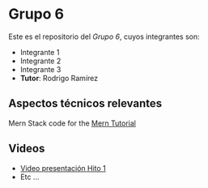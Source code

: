 # Grupo 6
Este es el repositorio del *Grupo 6*, cuyos integrantes son:
* Integrante 1
* Integrante 2
* Integrante 3
* **Tutor**: Rodrigo Ramírez


## Aspectos técnicos relevantes
Mern Stack code for the [Mern Tutorial](https://www.mongodb.com/languages/mern-stack-tutorial)

## Videos
* [Video presentación Hito 1](https://www.youtube.com/)
* Etc ...
